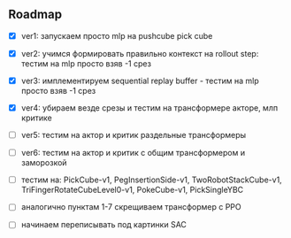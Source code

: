 ## Roadmap

- [x] ver1: запускаем просто mlp на pushcube pick cube
- [x] ver2: учимся формировать правильно контекст на rollout step: тестим на mlp просто взяв -1 срез
- [x] ver3: имплементируем sequential replay buffer - тестим на mlp просто взяв -1 срез 
- [x] ver4: убираем везде срезы и тестим на трансформере акторе, млп критике 
- [ ] ver5: тестим на актор и критик раздельные трансформеры
- [ ] ver6: тестим на актор и критик с общим трансформером и заморозкой

- [ ] тестим на: PickCube-v1, PegInsertionSide-v1, TwoRobotStackCube-v1, TriFingerRotateCubeLevel0-v1,  PokeCube-v1, PickSingleYBC
- [ ] аналогично пунктам 1-7 скрещиваем трансформер с PPO 
- [ ] начинаем переписывать под картинки SAC
